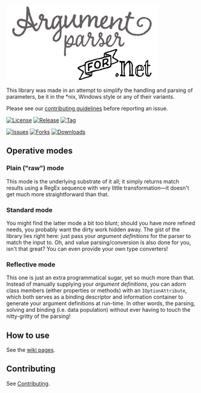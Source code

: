 ![Logo](./img/logo.png)

This library was made in an attempt to simplify the handling and parsing of parameters, be it in the \*nix, Windows style or any of their variants.

Please see our [contributing guidelines](./CONTRIBUTING.md) before reporting an issue.

[![License](https://img.shields.io/badge/license-GPLv3-blue.svg)](./LICENSE)
[![Release](https://img.shields.io/github/release/louistakepillz/argumentparser.svg)](../../releases)
[![Tag](https://img.shields.io/github/tag/louistakepillz/argumentparser.svg)](../../tags)

[![Issues](https://img.shields.io/github/issues/louistakepillz/argumentparser.svg)](../../issues)
[![Forks](https://img.shields.io/github/forks/louistakepillz/argumentparser.svg)](../../network)
[![Downloads](https://img.shields.io/nuget/dt/ArgumentParser.svg)](https://www.nuget.org/packages/ArgumentParser)

## Operative modes

### Plain ("raw") mode

  This mode is the underlying substrate of it all; it simply returns match results using a RegEx sequence with very little transformation&mdash;it doesn't get much more straightforward than that.

### Standard mode

  You might find the latter mode a bit too blunt; should you have more refined needs, you probably want the dirty work hidden away. The gist of the library lies right here: just pass your *argument definitions* for the parser to match the input to.
  Oh, and value parsing/conversion is also done for you, isn't that great? You can even provide your own type converters!

### Reflective mode

  This one is just an extra programmatical sugar, yet so much more than that. Instead of manually supplying your *argument definitions*, you can adorn class members (either properties or methods) with an `IOptionAttribute`, which both serves as a binding descriptor and information container to generate your argument definitions at run-time. In other words, the parsing, solving and binding (i.e. data population) without ever having to touch the nitty-gritty of the parsing!

## How to use

See the [wiki pages](../../wiki).

## Contributing

See [Contributing](./CONTRIBUTING.md).
